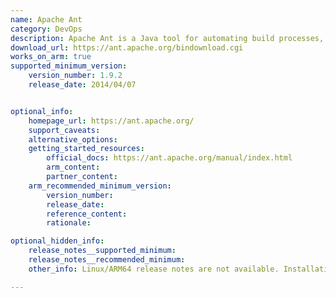 ```yaml
---
name: Apache Ant
category: DevOps
description: Apache Ant is a Java tool for automating build processes, mainly used in compiling, assembling, and deploying Java projects. It uses XML files to configure tasks and streamline software builds.
download_url: https://ant.apache.org/bindownload.cgi
works_on_arm: true
supported_minimum_version:
    version_number: 1.9.2
    release_date: 2014/04/07


optional_info:
    homepage_url: https://ant.apache.org/
    support_caveats:
    alternative_options:
    getting_started_resources:
        official_docs: https://ant.apache.org/manual/index.html
        arm_content:
        partner_content:
    arm_recommended_minimum_version:
        version_number:
        release_date:
        reference_content:
        rationale: 

optional_hidden_info:
    release_notes__supported_minimum: 
    release_notes__recommended_minimum:
    other_info: Linux/ARM64 release notes are not available. Installation and testing are done using `apt install ant` on ubuntu 14.04 and above versions.

---
```

